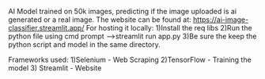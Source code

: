 AI Model trained on 50k images, predicting if the image uploaded is ai generated or a real image.
The website can be found at: https://ai-image-classifier.streamlit.app/
For hosting it locally:
1)Install the req libs
2)Run the python file using cmd prompt
  -->streamlit run app.py
3)Be sure the keep the python script and model in the same directory.

Frameworks used:
1)Selenium - Web Scraping
2)TensorFlow - Training the model
3) Streamlit - Website

